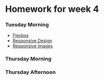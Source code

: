 # Homework for week 4

### Tuesday Morning

- [Flexbox](https://internetingishard.netlify.app/html-and-css/flexbox/)
- [Responsive Design](https://internetingishard.netlify.app/html-and-css/responsive-design/)
- [Responsive Images](https://internetingishard.netlify.app/html-and-css/responsive-images/)

### Thursday Morning




### Thursday Afternoon
